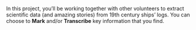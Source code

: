 In this project, you’ll be working together with other volunteers to extract scientific data (and amazing stories) from 19th century ships’ logs. You can choose to **Mark** and/or **Transcribe** key information that you find.
